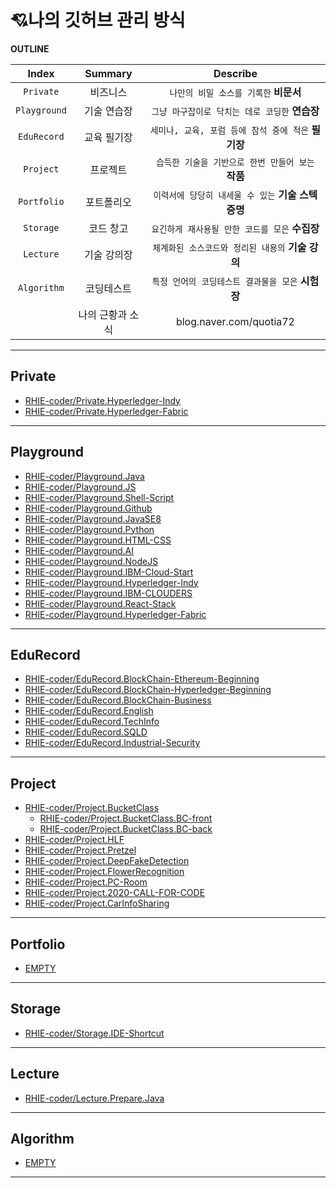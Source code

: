 # 💘나의 깃허브  관리 방식
**OUTLINE**

| Index | Summary | Describe |
|:---:|:---:|:---:|
| `Private` | 비즈니스 | `나만의 비밀 소스를 기록한` **비문서** |
| `Playground` | 기술 연습장 | `그냥 마구잡이로 닥치는 데로 코딩한` **연습장** |
| `EduRecord` | 교육  필기장 | `세미나, 교육, 포럼 등에 참석 중에 적은` **필기장** |
| `Project` | 프로젝트 | `습득한 기술을 기반으로 한번 만들어 보는` **작품** |
| `Portfolio` | 포트폴리오 |`이력서에 당당히 내세울 수 있는` **기술 스텍 증명**  |
| `Storage` | 코드 창고 |`요긴하게 재사용될 만한 코드를 모은` **수집장**  |
| `Lecture` | 기술 강의장 |`체계화된 소스코드와 정리된 내용의` **기술 강의** |
| `Algorithm` | 코딩테스트 |`특정 언어의 코딩테스트 결과물을 모은` **시험장** |
|  | 나의 근황과 소식 | blog.naver.com/quotia72 |
<hr>

## Private
- [RHIE-coder/Private.Hyperledger-Indy](https://github.com/RHIE-coder/Private.Hyperledger-Indy)<br>
- [RHIE-coder/Private.Hyperledger-Fabric](https://github.com/RHIE-coder/Private.Hyperledger-Fabric)<br>

<hr>

## Playground
- [RHIE-coder/Playground.Java](https://github.com/RHIE-coder/Playground.Java)<br>
- [RHIE-coder/Playground.JS](https://github.com/RHIE-coder/Playground.JS)<br>
- [RHIE-coder/Playground.Shell-Script](https://github.com/RHIE-coder/Playground.Shell-Script)<br>
- [RHIE-coder/Playground.Github](https://github.com/RHIE-coder/Playground.Github)<br>
- [RHIE-coder/Playground.JavaSE8](https://github.com/RHIE-coder/Playground.JavaSE8)<br>
- [RHIE-coder/Playground.Python](https://github.com/RHIE-coder/Playground.Python)<br>
- [RHIE-coder/Playground.HTML-CSS](https://github.com/RHIE-coder/Playground.HTML-CSS)<br>
- [RHIE-coder/Playground.AI](https://github.com/RHIE-coder/Playground.AI)<br>
- [RHIE-coder/Playground.NodeJS](https://github.com/RHIE-coder/Playground.NodeJS)<br>
- [RHIE-coder/Playground.IBM-Cloud-Start](https://github.com/RHIE-coder/Playground.IBM-Cloud-Start)<br>
- [RHIE-coder/Playground.Hyperledger-Indy](https://github.com/RHIE-coder/Playground.Hyperledger-Indy)<br>
- [RHIE-coder/Playground.IBM-CLOUDERS](https://github.com/RHIE-coder/Playground.IBM-CLOUDERS)<br>
- [RHIE-coder/Playground.React-Stack](https://github.com/RHIE-coder/Playground.React-Stack)<br>
- [RHIE-coder/Playground.Hyperledger-Fabric](https://github.com/RHIE-coder/Playground.Hyperledger-Fabric)<br>

<hr>

## EduRecord
- [RHIE-coder/EduRecord.BlockChain-Ethereum-Beginning](https://github.com/RHIE-coder/EduRecord.BlockChain-Ethereum-Beginning)<br>
- [RHIE-coder/EduRecord.BlockChain-Hyperledger-Beginning](https://github.com/RHIE-coder/EduRecord.BlockChain-Hyperledger-Beginning)<br>
- [RHIE-coder/EduRecord.BlockChain-Business](https://github.com/RHIE-coder/EduRecord.BlockChain-Business)<br>
- [RHIE-coder/EduRecord.English](https://github.com/RHIE-coder/EduRecord.English)<br>
- [RHIE-coder/EduRecord.TechInfo](https://github.com/RHIE-coder/EduRecord.TechInfo)<br>
- [RHIE-coder/EduRecord.SQLD](https://github.com/RHIE-coder/EduRecord.SQLD)<br>
- [RHIE-coder/EduRecord.Industrial-Security](https://github.com/RHIE-coder/EduRecord.Industrial-Security)<br>


<hr>

## Project
- [RHIE-coder/Project.BucketClass](https://github.com/RHIE-coder/Project.BucketClass)<br>
   - [RHIE-coder/Project.BucketClass.BC-front](https://github.com/RHIE-coder/Project.BucketClass.BC-front)<br>
   - [RHIE-coder/Project.BucketClass.BC-back](https://github.com/RHIE-coder/Project.BucketClass.BC-back)<br>
- [RHIE-coder/Project.HLF](https://github.com/RHIE-coder/Project.HLF)<br>
- [RHIE-coder/Project.Pretzel](https://github.com/RHIE-coder/Project.Pretzel)<br>
- [RHIE-coder/Project.DeepFakeDetection](https://github.com/RHIE-coder/Project.DeepFakeDetection)<br>
- [RHIE-coder/Project.FlowerRecognition](https://github.com/RHIE-coder/Project.FlowerRecognition)<br>
- [RHIE-coder/Project.PC-Room](https://github.com/RHIE-coder/Project.PC-Room)<br>
- [RHIE-coder/Project.2020-CALL-FOR-CODE](https://github.com/RHIE-coder/Project.2020-CALL-FOR-CODE)<br>
- [RHIE-coder/Project.CarInfoSharing](https://github.com/RHIE-coder/Project.CarInfoSharing)<br>

<hr>

## Portfolio

- [EMPTY]()<br>

<hr>

## Storage

- [RHIE-coder/Storage.IDE-Shortcut](https://github.com/RHIE-coder/Storage.IDE-Shortcut)<br>

<hr>

## Lecture

- [RHIE-coder/Lecture.Prepare.Java](https://github.com/RHIE-coder/Lecture.Prepare.Java)<br>

<hr>

## Algorithm

- [EMPTY]()<br>

<hr>

